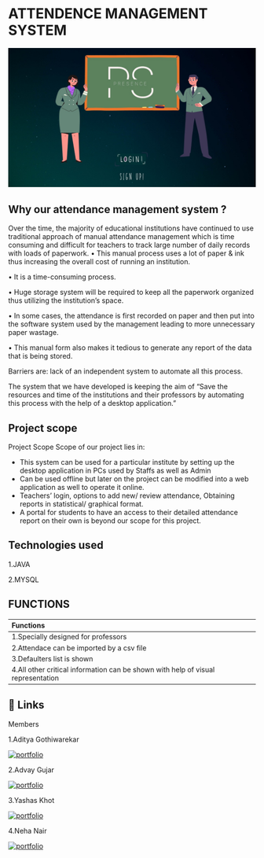 
# ATTENDENCE MANAGEMENT SYSTEM
![App Screenshot](https://github.com/adityagothiwarekar/java-project/blob/main/login.jpeg?raw=true)

## Why our attendance management system ?
Over the time, the majority of educational institutions have
continued to use traditional approach of manual attendance
management which is time consuming and difficult for teachers
to track large number of daily records with loads of paperwork.
• This manual process uses a lot of paper & ink thus increasing the overall
cost of running an institution.

• It is a time-consuming process.

• Huge storage system will be required to keep all the paperwork
organized thus utilizing the institution’s space.

• In some cases, the attendance is first recorded on paper and then put
into the software system used by the management leading to more
unnecessary paper wastage.

• This manual form also makes it tedious to generate any report of the
data that is being stored.

Barriers are: lack of an independent system to automate all this
process.

The system that we have developed is keeping the aim of
“Save the resources and time of the institutions and
their professors by automating this process with the
help of a desktop application.”

## Project scope


Project Scope
Scope of our project lies in:
- This system can be used for a particular institute by setting up
the desktop application in PCs used by Staffs as well as
Admin
- Can be used offline but later on the project can be modified
into a web application as well to operate it
online.
- Teachers’ login, options to add new/ review attendance,
Obtaining reports in statistical/ graphical format.
- A portal for students to have an access to their detailed
attendance report on their own is beyond our scope for
this project.

## Technologies used

1.JAVA

2.MYSQL

## FUNCTIONS

 |Functions|
 |:---------|
 |1.Specially designed for professors|
 |2.Attendace can be imported by a csv file|
 |3.Defaulters list is shown|
 |4.All other critical information can be shown with help of visual representation|

## 🔗 Links
Members

1.Aditya Gothiwarekar

[![portfolio](https://img.shields.io/badge/my_portfolio-000?style=for-the-badge&logo=ko-fi&logoColor=white)](https://github.com/adityagothiwarekar)

2.Advay Gujar

[![portfolio](https://img.shields.io/badge/my_portfolio-000?style=for-the-badge&logo=ko-fi&logoColor=white)](https://github.com/AdvayGujar)

3.Yashas Khot

[![portfolio](https://img.shields.io/badge/my_portfolio-000?style=for-the-badge&logo=ko-fi&logoColor=white)](https://github.com/yashaskhot)

4.Neha Nair

[![portfolio](https://img.shields.io/badge/my_portfolio-000?style=for-the-badge&logo=ko-fi&logoColor=white)](https://github.com/nehanair2004)

